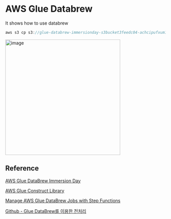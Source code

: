 # AWS Glue Databrew

It shows how to use databrew


```java
aws s3 cp s3://glue-databrew-immersionday-s3bucket3feedc04-achcipufxum1/ . --recursive
```

<img width="361" alt="image" src="https://user-images.githubusercontent.com/52392004/210473061-21bd21eb-6faa-4a3c-be8d-4fbeb33ddcad.png">

## Reference 

[AWS Glue DataBrew Immersion Day](https://catalog.us-east-1.prod.workshops.aws/workshops/6532bf37-3ad2-4844-bd26-d775a31ce1fa/en-US)

[AWS Glue Construct Library](https://docs.aws.amazon.com/cdk/api/v1/docs/aws-glue-readme.html)

[Manage AWS Glue DataBrew Jobs with Step Functions](https://docs.aws.amazon.com/step-functions/latest/dg/connect-databrew.html)

[Github - Glue DataBrew를 이용한 전처리](https://github.com/kyopark2014/aws-personalize/blob/main/workshop/databrew.md)
